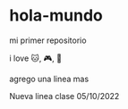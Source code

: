 # hola-mundo

mi primer repositorio

i love 🐱, 🎮, 🥪

agrego una linea mas

Nueva linea clase 05/10/2022
